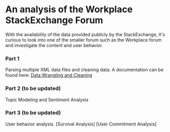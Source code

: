 # An analysis of the Workplace StackExchange Forum

With the availability of the data provided publicly by the StackExchange, it's curious to look into one of the smaller forum such as the Workplace forum and investigate the content and user behavior.

### Part 1 
Parsing multiple XML data files and cleaning data. A documentation can be found here:
[Data Wrangling and Cleaning](https://github.com/ngantran29/Workplace_StackExchange/blob/master/Data_Wrangling.md)

### Part 2 (to be updated)
Topic Modeling and Sentiment Analysis

### Part 3 (to be updated)
User behavior analysis.
[Survival Analysis]
[User Commitment Analysis]

